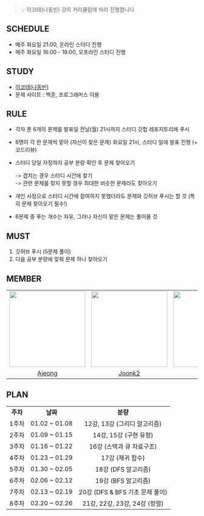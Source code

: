 > 💡 이코테(나동빈) 강의 커리큘럼에 따라 진행합니다

## SCHEDULE
- 매주 화요일 21:00, 온라인 스터디 진행
- 매주 화요일 16:00 - 18:00, 오프라인 스터디 진행

## STUDY
- [이코테(나동빈)](https://www.youtube.com/watch?v=Mf0pYO8VAZk&list=PLVsNizTWUw7H9_of5YCB0FmsSc-K44y81)
- 문제 사이트 : 백준, 프로그래머스 이용

## RULE
- 각자 푼 6개의 문제를 발표일 전날(월) 21시까지 스터디 깃헙 레포지토리에 푸시
- 6명이 각 한 문제씩 맡아 (자신이 찾은 문제) 화요일 21시, 스터디 일에 발표 진행 (+ 코드리뷰)
- 스터디 당일 자정까지 공부 분량 확인 후 문제 찾아오기

    -> 겹치는 경우 스터디 시간에 찾기 <br />
    -> 관련 문제를 찾지 못할 경우 최대한 비슷한 문제라도 찾아오기 <br />
    
- 개인 사정으로 스터디 시간에 참여하지 못했더라도 문제와 깃허브 푸시는 할 것
(특히 문제 찾아오기 필수!)
- 6문제 중 푸는 개수는 자유, 그러나 자신이 맡은 문제는 풀어올 것

## MUST
1. 깃허브 푸시 (5문제 풀이)
2. 다음 공부 분량에 맞춰 문제 하나 찾아오기


## MEMBER

<table align = "center">
  <tr align = "center">
    <td><a href="https://github.com/ajung7038"><img src="https://avatars.githubusercontent.com/u/80907516?v=4" width=200></a></td>
    <td><a href="https://github.com/joonk2"><img src="https://avatars.githubusercontent.com/u/153247950?v=4" width=200></a></td>
    <td><a href="https://github.com/tmdwo8814"><img src="https://avatars.githubusercontent.com/u/122781590?v=4" width=200></a></td>
    <td><a href="https://github.com/hop4ee"><img src="https://avatars.githubusercontent.com/u/157948022?v=4" width=200></a></td>
    <td><a href="https://github.com/macboy5"><img src="https://avatars.githubusercontent.com/u/106302098?v=4" width=200></a></td>
    <td><a href="https://github.com/ddhi7"><img src="https://avatars.githubusercontent.com/u/144508379?v=4" width=200></a></td>
  </tr>
  <tr align = "center">
    <td><a href = "https://github.com/ajung7038">Ajeong</a></td>
    <td><a href = "https://github.com/joonk2">Joonk2</a></td>
    <td><a href = "https://github.com/tmdwo8814">Seungjae</a></td>
    <td><a href = "https://github.com/hop4ee">hop4ee</a></td>
    <td><a href = "https://github.com/macboy5">macboy5</a></td>
    <td><a href = "https://github.com/hop4ee">ddhi7</a></td>
  </tr>
</table>


## PLAN


<table align = "center">
  <tr align = "center">
    <td><b> 주차</td>
    <td><b>날짜</td>
    <td><b>분량</td>
  </tr>
  <tr align = "center">
    <td>1주차</td>
    <td>01.02 ~ 01.08</td>
    <td>12강, 13강 (그리디 알고리즘)</td>
  </tr>
  <tr align = "center">
    <td>2주차</td>
    <td>01.09 ~ 01.15</td>
    <td>14강, 15강 (구현 유형)</td>
  </tr>
  <tr align = "center">
    <td>3주차</td>
    <td>01.16 ~ 01.22</td>
    <td>16강 (스택과 큐 자료구조)</td>
  </tr>
  <tr align = "center">
    <td>4주차</td>
    <td>01.23 ~ 01.29</td>
    <td>17강 (재귀 함수) </td>
  </tr>
  <tr align = "center">
    <td>5주차</td>
    <td>01.30 ~ 02.05</td>
    <td>18강 (DFS 알고리즘)</td>
  </tr>
  <tr align = "center">
    <td>6주차</td>
    <td>02.06 ~ 02.12</td>
    <td>19강 (BFS 알고리즘)</td>
  </tr>
  <tr align = "center">
    <td>7주차</td>
    <td>02.13 ~ 02.19</td>
    <td>20강 (DFS & BFS 기초 문제 풀이)</td>
  </tr>
  <tr align = "center">
    <td>8주차</td>
    <td>02.20 ~ 02.26</td>
    <td>21강, 22강, 23강, 24강 (정렬)</td>
  </tr>
</table>
